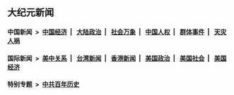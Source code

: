 ## 大纪元新闻

#### 中国新闻 &nbsp;>&nbsp; [中国经济](indexes/ncid283/README.md?10040445) &nbsp;| &nbsp; [大陆政治](indexes/ncid277/README.md?10040445) &nbsp;| &nbsp; [社会万象](indexes/ncid282/README.md?10040445) &nbsp;| &nbsp; [中国人权](indexes/ncid278/README.md?10040445) &nbsp;| &nbsp; [群体事件](indexes/ncid279/README.md?10040445) &nbsp;| &nbsp; [天灾人祸](indexes/ncid280/README.md?10040445)

#### 国际新闻 &nbsp;>&nbsp; [美中关系](indexes/nf1412576/README.md?10040445) &nbsp;| &nbsp; [台湾新闻](indexes/ncid1349361/README.md?10040445) &nbsp;| &nbsp; [香港新闻](indexes/ncid1349362/README.md?10040445) &nbsp;| &nbsp; [美国政治](indexes/ncid1078159/README.md?10040445) &nbsp;| &nbsp; [美国社会](indexes/ncid1078160/README.md?10040445) &nbsp;| &nbsp; [美国经济](indexes/ncid1078158/README.md?10040445)

#### 特别专题 &nbsp;>&nbsp; [中共百年历史](https://github.com/easy2view/epoch-special/blob/master/README.md?10040445)  
